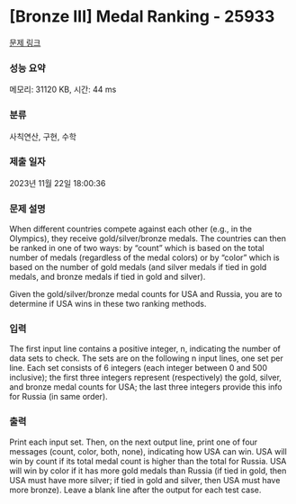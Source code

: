 # [Bronze III] Medal Ranking - 25933 

[문제 링크](https://www.acmicpc.net/problem/25933) 

### 성능 요약

메모리: 31120 KB, 시간: 44 ms

### 분류

사칙연산, 구현, 수학

### 제출 일자

2023년 11월 22일 18:00:36

### 문제 설명

<p>When different countries compete against each other (e.g., in the Olympics), they receive gold/silver/bronze medals. The countries can then be ranked in one of two ways: by “count” which is based on the total number of medals (regardless of the medal colors) or by “color” which is based on the number of gold medals (and silver medals if tied in gold medals, and bronze medals if tied in gold and silver).</p>

<p>Given the gold/silver/bronze medal counts for USA and Russia, you are to determine if USA wins in these two ranking methods.</p>

### 입력 

 <p>The first input line contains a positive integer, n, indicating the number of data sets to check. The sets are on the following n input lines, one set per line. Each set consists of 6 integers (each integer between 0 and 500 inclusive); the first three integers represent (respectively) the gold, silver, and bronze medal counts for USA; the last three integers provide this info for Russia (in same order).</p>

### 출력 

 <p>Print each input set. Then, on the next output line, print one of four messages (count, color, both, none), indicating how USA can win. USA will win by count if its total medal count is higher than the total for Russia. USA will win by color if it has more gold medals than Russia (if tied in gold, then USA must have more silver; if tied in gold and silver, then USA must have more bronze). Leave a blank line after the output for each test case.</p>

